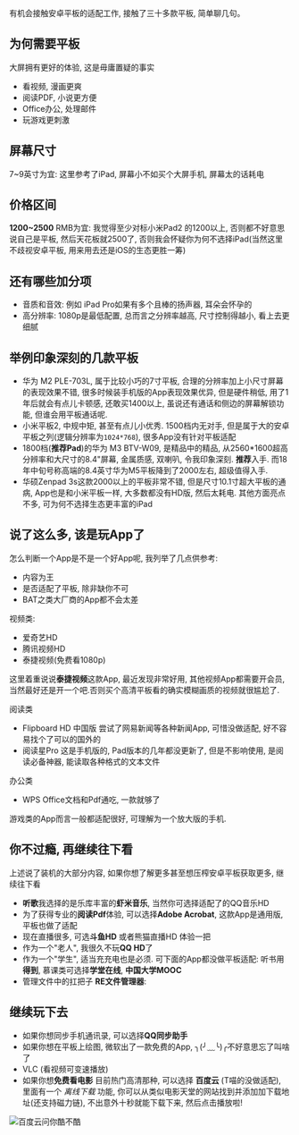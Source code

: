 有机会接触安卓平板的适配工作, 接触了三十多款平板, 简单聊几句。

## 为何需要平板

大屏拥有更好的体验, 这是毋庸置疑的事实

* 看视频, 漫画更爽
* 阅读PDF, 小说更方便
* Office办公, 处理邮件
* 玩游戏更刺激

## 屏幕尺寸

7~9英寸为宜: 这里参考了iPad, 屏幕小不如买个大屏手机, 屏幕太的话耗电

## 价格区间

**1200~2500** RMB为宜: 我觉得至少对标小米Pad2 的1200以上, 否则都不好意思说自己是平板, 然后天花板就2500了, 否则我会怀疑你为何不选择iPad(当然这里不歧视安卓平板, 用来用去还是iOS的生态更胜一筹)

## 还有哪些加分项

* 音质和音效: 例如 iPad Pro如果有多个且棒的扬声器, 耳朵会怀孕的
* 高分辨率: 1080p是最低配置, 总而言之分辨率越高, 尺寸控制得越小, 看上去更细腻

## 举例印象深刻的几款平板

* 华为 M2 PLE-703L, 属于比较小巧的7寸平板, 合理的分辨率加上小尺寸屏幕的表现效果不错, 很多时候装手机版的App表现效果优异, 但是硬件稍低, 用了1年后就会有点儿卡顿感, 还敢买1400以上, 虽说还有通话和侧边的屏幕解锁功能, 但谁会用平板通话呢.
* 小米平板2, 中规中矩, 甚至有点儿小优秀. 1500档内无对手, 但是属于大的安卓平板之列(逻辑分辨率为`1024*768`), 很多App没有针对平板适配
* 1800档(**推荐Pad**)的华为 M3 BTV-W09, 是精品中的精品, 从2560*1600超高分辨率和大尺寸的8.4"屏幕, 金属质感, 双喇叭, 令我印象深刻. **推荐**入手. 
而18年中旬号称高端的8.4英寸华为M5平板降到了2000左右, 超级值得入手.
* 华硕Zenpad 3s这款2000以上的平板非常不错, 但是尺寸10.1寸超大平板的通病, App也是和小米平板一样, 大多数都没有HD版, 然后太耗电. 其他方面亮点不多, 可为何不选择生态更丰富的iPad

## 说了这么多, 该是玩App了

怎么判断一个App是不是一个好App呢, 我列举了几点供参考:

* 内容为王
* 是否适配了平板, 除非缺你不可
* BAT之类大厂商的App都不会太差

视频类:
* 爱奇艺HD 
* 腾讯视频HD 
* 泰捷视频(免费看1080p)

这里着重说说**泰捷视频**这款App, 最近发现非常好用, 其他视频App都需要开会员, 当然最好还是开一个吧.否则买个高清平板看的确实模糊画质的视频就很尴尬了.

阅读类
* Flipboard HD 中国版
尝试了网易新闻等各种新闻App, 可惜没做适配, 好不容易找个了可以的国外的
* 阅读星Pro
这是手机版的, Pad版本的几年都没更新了, 但是不影响使用, 是阅读必备神器, 能读取各种格式的文本文件

办公类
* WPS
Office文档和Pdf通吃, 一款就够了

游戏类的App而言一般都适配很好, 可理解为一个放大版的手机.

## 你不过瘾, 再继续往下看
上述说了装机的大部分内容, 如果你想了解更多甚至想压榨安卓平板获取更多, 继续往下看
* **听歌**我选择的是乐库丰富的**虾米音乐**, 当然你可选择适配了的QQ音乐HD
* 为了获得专业的**阅读Pdf**体验, 可以选择**Adobe Acrobat**, 这款App是通用版, 平板也做了适配
* 现在直播很多, 可选**斗鱼HD** 或者熊猫直播HD 体验一把
* 作为一个"老人", 我很久不玩**QQ HD**了
* 作为一个"学生", 适当充充电也是必须. 可下面的App都没做平板适配: 听书用**得到**, 慕课类可选择**学堂在线**, **中国大学MOOC**
* 管理文件中的扛把子 **RE文件管理器**:

## 继续玩下去
* 如果你想同步手机通讯录, 可以选择**QQ同步助手**
* 如果你想在平板上绘图, 微软出了一款免费的App, ╮(╯﹏╰)╭不好意思忘了叫啥了
* VLC (看视频可变速播放)
* 如果你想**免费看电影** 目前热门高清那种, 可以选择 **百度云** (T喵的没做适配), 里面有一个 *离线下载* 功能, 你可以从类似电影天堂的网站找到并添加加下载地址(还支持磁力链), 不出意外十秒就能下载下来, 然后点击播放啦!

![百度云问你酷不酷](https://upload-images.jianshu.io/upload_images/1662509-3651649a79dfee81.png?imageMogr2/auto-orient/strip%7CimageView2/2/w/1240)
